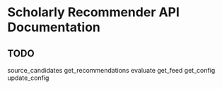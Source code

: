 # Scholarly Recommender API Documentation

## TODO

source_candidates
get_recommendations
evaluate
get_feed
get_config
update_config
